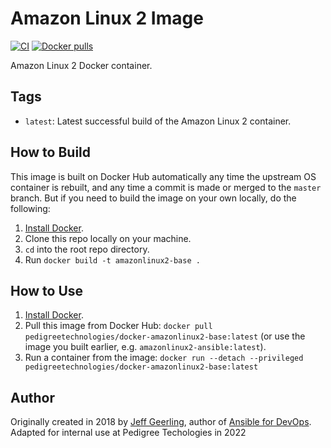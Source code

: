 # Amazon Linux 2 Image

[![CI](https://github.com/PedigreeTechnologies/docker-amazonlinux2-base/workflows/Build/badge.svg?branch=master&event=push)](https://github.com/PedigreeTechnologies/docker-amazonlinux2-base/actions?query=workflow%3ABuild) [![Docker pulls](https://img.shields.io/docker/pulls/PedigreeTechnologies/docker-amazonlinux2-base)](https://hub.docker.com/r/PedigreeTechnologies/docker-amazonlinux2-base/)

Amazon Linux 2 Docker container.

## Tags

- `latest`: Latest successful build of the Amazon Linux 2 container.

## How to Build

This image is built on Docker Hub automatically any time the upstream OS container is rebuilt, and any time a commit is made or merged to the `master` branch. But if you need to build the image on your own locally, do the following:

  1. [Install Docker](https://docs.docker.com/engine/installation/).
  2. Clone this repo locally on your machine.
  3. `cd` into the root repo directory.
  4. Run `docker build -t amazonlinux2-base .`

## How to Use

  1. [Install Docker](https://docs.docker.com/engine/installation/).
  2. Pull this image from Docker Hub: `docker pull pedigreetechnologies/docker-amazonlinux2-base:latest` (or use the image you built earlier, e.g. `amazonlinux2-ansible:latest`).
  3. Run a container from the image: `docker run --detach --privileged  pedigreetechnologies/docker-amazonlinux2-base:latest`

## Author

Originally created in 2018 by [Jeff Geerling](https://www.jeffgeerling.com/), author of [Ansible for DevOps](https://www.ansiblefordevops.com/).
Adapted for internal use at Pedigree Techologies in 2022
